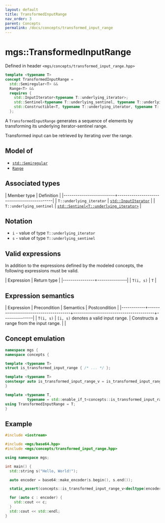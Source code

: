 ```yaml
---
layout: default
title: TransformedInputRange
nav_order: 3
parent: Concepts
permalink: /docs/concepts/transformed_input_range
---
```


# mgs::TransformedInputRange

Defined in header `<mgs/concepts/transformed_input_range.hpp>`

```cpp
template <typename T>
concept TransformedInputRange =
  std::Semiregular<T> &&
  Range<T> &&
  requires {
    std::InputIterator<typename T::underlying_iterator>;
    std::Sentinel<typename T::underlying_sentinel, typename T::underlying_iterator>;
    std::Constructible<T, typename T::underlying_iterator, typename T::underlying_sentinel>;
  };
```

A `TransformedInputRange` generates a sequence of elements by transforming its underlying iterator-sentinel range.

Transformed input can be retrieved by iterating over the range.

## Model of

* [`std::Semiregular`]()
* [`Range`]()

## Associated types

| Member type              | Definition                                  |
|--------------------------+---------------------------------------------|
| `T::underlying_iterator` | [`std::InputIterator`]()                    |
| `T::underlying_sentinel` | [`std::Sentinel<T::underlying_iterator>`]() |

## Notation

* `i` - value of type `T::underlying_iterator`
* `s` - value of type `T::underlying_sentinel`

## Valid expressions

In addition to the expressions defined by the modeled concepts, the following expressions must be valid.

| Expression     | Return type   |
|----------------+---------------|
| `T(i, s)`      | `T`           |

## Expression semantics

| Expression | Precondition                          | Semantics                               | Postcondition |
|------------+---------------------------------------+-----------------------------------------+---------------|
| `T(i, s)`  | `[i, s)` denotes a valid input range. | Constructs a range from the input range. |               |

## Concept emulation

```cpp
namespace mgs {
namespace concepts {

template <typename T>
struct is_transformed_input_range { /* ... */ };

template <typename T>
constexpr auto is_transformed_input_range_v = is_transformed_input_range<T>::value;
}

template <typename T,
          typename = std::enable_if_t<concepts::is_transformed_input_range_v<T>>>
using TransformedInputRange = T;
}
```

## Example

```cpp
#include <iostream>

#include <mgs/base64.hpp>
#include <mgs/concepts/transformed_input_range.hpp>

using namespace mgs;

int main() {
  std::string s("Hello, World!");

  auto encoder = base64::make_encoder(s.begin(), s.end());

  static_assert(concepts::is_transformed_input_range_v<decltype(encoder)>, "");

  for (auto c : encoder) {
    std::cout << c;
  }
  std::cout << std::endl;
}
```
